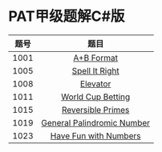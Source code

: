 # PAT甲级题解C#版

| 题号 |                             题目                             |
| :--: | :----------------------------------------------------------: |
| 1001 | [A+B Format](https://jiayaoo3o.github.io/2019/04/16/1001-A-B-Format/) |
| 1005 | [Spell It Right](https://jiayaoo3o.github.io/2019/04/16/1005-Spell-It-Right/) |
| 1008 | [Elevator](https://jiayaoo3o.github.io/2019/04/16/1008-Elevator/) |
| 1011 | [World Cup Betting](https://jiayaoo3o.github.io/2019/04/16/1011-World-Cup-Betting/) |
| 1015 | [Reversible Primes](https://jiayaoo3o.github.io/2019/04/16/1015-Reversible-Primes/) |
| 1019 | [General Palindromic Number](https://jiayaoo3o.github.io/2019/04/17/1019-General-Palindromic-Number/) |
| 1023 | [Have Fun with Numbers](https://jiayaoo3o.github.io/2019/04/17/1023-Have-Fun-with-Numbers/) |

